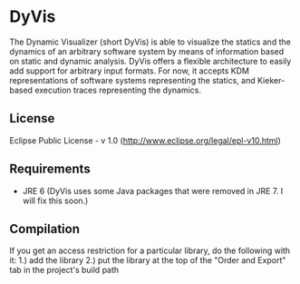 DyVis
=====
The Dynamic Visualizer (short DyVis) is able to visualize the statics and the dynamics of an arbitrary software system by means of information based on static and dynamic analysis. DyVis offers a flexible architecture to easily add support for arbitrary input formats. For now, it accepts KDM representations of software systems representing the statics, and Kieker-based execution traces representing the dynamics.

License
---
Eclipse Public License - v 1.0 (http://www.eclipse.org/legal/epl-v10.html)

Requirements
---
- JRE 6 (DyVis uses some Java packages that were removed in JRE 7. I will fix this soon.)

Compilation
---
If you get an access restriction for a particular library, do the following with it:
1.) add the library
2.) put the library at the top of the "Order and Export" tab in the project's build path
